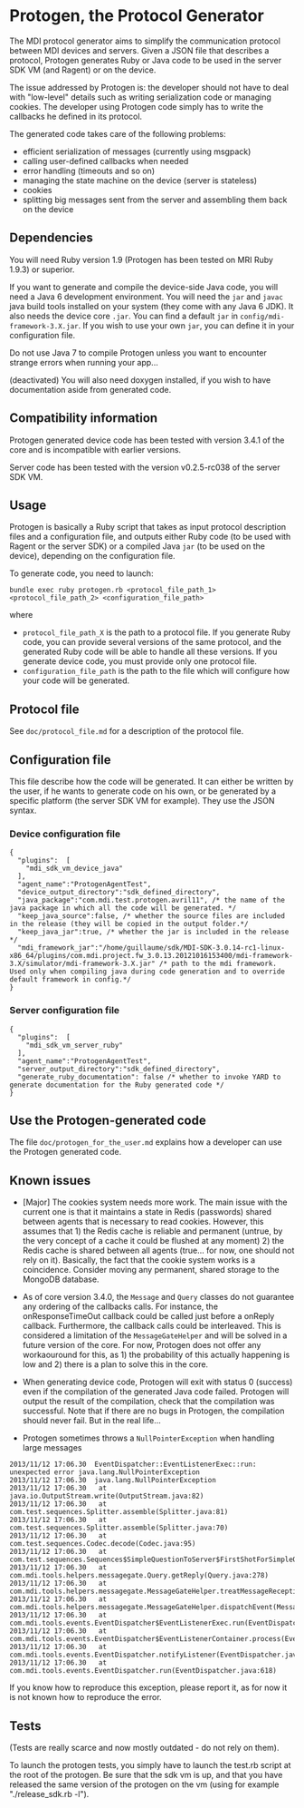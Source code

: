 Protogen, the Protocol Generator
================================

The MDI protocol generator aims to simplify the communication protocol between MDI devices and servers. Given a JSON file that describes a protocol, Protogen generates Ruby or Java code to be used in the server SDK VM (and Ragent) or on the device.

The issue addressed by Protogen is: the developer should not have to deal with "low-level" details such as writing serialization code or managing cookies. The developer using Protogen code simply has to write the callbacks he defined in its protocol.

The generated code takes care of the following problems:

* efficient serialization of messages (currently using msgpack)
* calling user-defined callbacks when needed
* error handling (timeouts and so on)
* managing the state machine on the device (server is stateless)
* cookies
* splitting big messages sent from the server and assembling them back on the device


## Dependencies

You will need Ruby version 1.9 (Protogen has been tested on MRI Ruby 1.9.3) or superior.

If you want to generate and compile the device-side Java code, you will need a Java 6 development environment. You will need the `jar` and `javac` java build tools installed on your system (they come with any Java 6 JDK). It also needs the device core `.jar`. You can find a default `jar` in `config/mdi-framework-3.X.jar`. If you wish to use your own `jar`, you can define it in your configuration file.

Do not use Java 7 to compile Protogen unless you want to encounter strange errors when running your app...

(deactivated) You will also need doxygen installed, if you wish to have documentation aside from generated code.

## Compatibility information

Protogen generated device code has been tested with version 3.4.1 of the core and is incompatible with earlier versions.

Server code has been tested with the version v0.2.5-rc038 of the server SDK VM.

## Usage

Protogen is basically a Ruby script that takes as input protocol description files and a configuration file, and outputs either Ruby code (to be used with Ragent or the server SDK) or a compiled Java `jar` (to be used on the device), depending on the configuration file.

To generate code, you need to launch:

    bundle exec ruby protogen.rb <protocol_file_path_1> <protocol_file_path_2> <configuration_file_path>

where

* `protocol_file_path_X` is the path to a protocol file. If you generate Ruby code, you can provide several versions of the same protocol, and the generated Ruby code will be able to handle all these versions. If you generate device code, you must provide only one protocol file.
* `configuration_file_path` is the path to the file which will configure how your code will be generated.

## Protocol file

See `doc/protocol_file.md` for a description of the protocol file.

## Configuration file

This file describe how the code will be generated. It can either be written by the user, if he wants to generate code on his own, or be generated by a specific platform (the server SDK VM for example). They use the JSON syntax.

### Device configuration file

    {
      "plugins":  [
        "mdi_sdk_vm_device_java"
      ],
      "agent_name":"ProtogenAgentTest",
      "device_output_directory":"sdk_defined_directory",
      "java_package":"com.mdi.test.protogen.avril11", /* the name of the java package in which all the code will be generated. */
      "keep_java_source":false, /* whether the source files are included in the release (they will be copied in the output folder.*/
      "keep_java_jar":true, /* whether the jar is included in the release */
      "mdi_framework_jar":"/home/guillaume/sdk/MDI-SDK-3.0.14-rc1-linux-x86_64/plugins/com.mdi.project.fw_3.0.13.20121016153400/mdi-framework-3.X/simulator/mdi-framework-3.X.jar" /* path to the mdi framework. Used only when compiling java during code generation and to override default framework in config.*/
    }

### Server configuration file

    {
      "plugins":  [
        "mdi_sdk_vm_server_ruby"
      ],
      "agent_name":"ProtogenAgentTest",
      "server_output_directory":"sdk_defined_directory",
      "generate_ruby_documentation": false /* whether to invoke YARD to generate documentation for the Ruby generated code */
    }

## Use the Protogen-generated code ###

The file `doc/protogen_for_the_user.md` explains how a developer can use the Protogen generated code.

## Known issues

* [Major] The cookies system needs more work. The main issue with the current one is that it maintains a state in Redis (passwords) shared between agents that is necessary to read cookies. However, this assumes that 1) the Redis cache is reliable and permanent (untrue, by the very concept of a cache it could be flushed at any moment) 2) the Redis cache is shared between all agents (true... for now, one should not rely on it). Basically, the fact that the cookie system works is a coincidence. Consider moving any permanent, shared storage to the MongoDB database.

* As of core version 3.4.0, the `Message` and `Query` classes do not guarantee any ordering of the callbacks calls. For instance, the onResponseTimeOut callback could be called just before a onReply callback. Furthermore, the callback calls could be interleaved. This is considered a limitation of the `MessageGateHelper` and will be solved in a future version of the core. For now, Protogen does not offer any workaouround for this, as 1) the probability of this actually happening is low and 2) there is a plan to solve this in the core.

* When generating device code, Protogen will exit with status 0 (success) even if the compilation of the generated Java code failed. Protogen will output the result of the compilation, check that the compilation was successful. Note that if there are no bugs in Protogen, the compilation should never fail. But in the real life...

* Protogen sometimes throws a `NullPointerException` when handling large messages

```
2013/11/12 17:06.30  EventDispatcher::EventListenerExec::run: unexpected error java.lang.NullPointerException
2013/11/12 17:06.30  java.lang.NullPointerException
2013/11/12 17:06.30   at java.io.OutputStream.write(OutputStream.java:82)
2013/11/12 17:06.30   at com.test.sequences.Splitter.assemble(Splitter.java:81)
2013/11/12 17:06.30   at com.test.sequences.Splitter.assemble(Splitter.java:70)
2013/11/12 17:06.30   at com.test.sequences.Codec.decode(Codec.java:95)
2013/11/12 17:06.30   at com.test.sequences.Sequences$SimpleQuestionToServer$FirstShotForSimpleQuestionToServer.onReply(Sequences.java:468)
2013/11/12 17:06.30   at com.mdi.tools.helpers.messagegate.Query.getReply(Query.java:278)
2013/11/12 17:06.30   at com.mdi.tools.helpers.messagegate.MessageGateHelper.treatMessageReception(MessageGateHelper.java:631)
2013/11/12 17:06.30   at com.mdi.tools.helpers.messagegate.MessageGateHelper.dispatchEvent(MessageGateHelper.java:593)
2013/11/12 17:06.30   at com.mdi.tools.events.EventDispatcher$EventListenerExec.run(EventDispatcher.java:56)
2013/11/12 17:06.30   at com.mdi.tools.events.EventDispatcher$EventListenerContainer.process(EventDispatcher.java:103)
2013/11/12 17:06.30   at com.mdi.tools.events.EventDispatcher.notifyListener(EventDispatcher.java:574)
2013/11/12 17:06.30   at com.mdi.tools.events.EventDispatcher.run(EventDispatcher.java:618)
```

If you know how to reproduce this exception, please report it, as for now it is not known how to reproduce the error.

## Tests

(Tests are really scarce and now mostly outdated - do not rely on them).

To launch the protogen tests, you simply have to launch the test.rb script at the root of the protogen. Be sure that the sdk vm is up, and that you have released the same version of the protogen on the vm (using for example "./release_sdk.rb -l").
